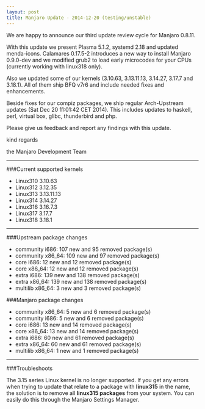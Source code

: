 ```yaml
---
layout: post
title: Manjaro Update - 2014-12-20 (testing/unstable)
---
```


We are happy to announce our third update review cycle for Manjaro 0.8.11.

With this update we present Plasma 5.1.2, systemd 2.18 and updated menda-icons. Calamares 0.17.5-2 introduces a new way to install Manjaro 0.9.0-dev and we modified grub2 to load early microcodes for your CPUs (currently working with linux318 only).

Also we updated some of our kernels (3.10.63, 3.13.11.13, 3.14.27, 3.17.7 and 3.18.1). All of them ship BFQ v7r6 and include needed fixes and enhancements.

Beside fixes for our compiz packages, we ship regular Arch-Upstream updates (Sat Dec 20 11:01:42 CET 2014). This includes updates to haskell, perl, virtual box, glibc, thunderbird and php.

Please give us feedback and report any findings with this update.

kind regards

the Manjaro Development Team

----

###Current supported kernels

* Linux310 3.10.63
* Linux312 3.12.35
* Linux313 3.13.11.13
* Linux314 3.14.27
* Linux316 3.16.7.3
* Linux317 3.17.7
* Linux318 3.18.1

----

###Upstream package changes

* community i686:  107 new and 95 removed package(s)
* community x86_64:  109 new and 97 removed package(s)
* core i686:  12 new and 12 removed package(s)
* core x86_64:  12 new and 12 removed package(s)
* extra i686:  139 new and 138 removed package(s)
* extra x86_64:  139 new and 138 removed package(s)
* multilib x86_64:  3 new and 3 removed package(s)

###Manjaro package changes

* community x86_64:  5 new and 6 removed package(s)
* community i686:  5 new and 6 removed package(s)
* core i686:  13 new and 14 removed package(s)
* core x86_64:  13 new and 14 removed package(s)
* extra i686:  60 new and 61 removed package(s)
* extra x86_64:  60 new and 61 removed package(s)
* multilib x86_64:  1 new and 1 removed package(s)

----

###Troubleshoots

The 3.15 series Linux kernel is no longer supported. If you get any errors when trying to update that relate to a package with **linux315** in the name, the solution is to remove all **linux315 packages** from your system. You can easily do this through the Manjaro Settings Manager.

